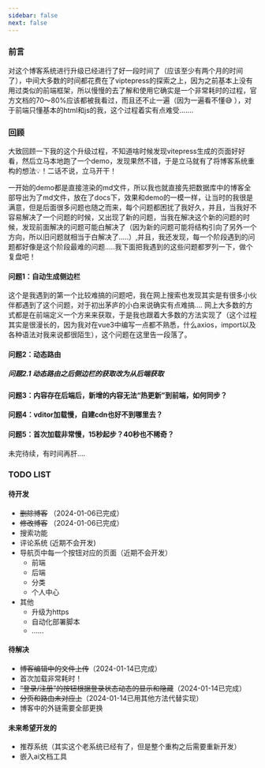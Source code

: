 ```yaml
---
sidebar: false
next: false
---
```

<BlogInfo/>

### 前言

对这个博客系统进行升级已经进行了好一段时间了（应该至少有两个月的时间了），中间大多数的时间都花费在了viptepress的探索之上，因为之前基本上没有用过类似的前端框架，所以慢慢的去了解和使用它确实是一个非常耗时的过程，官方文档的70～80%应该都被我看过，而且还不止一遍（因为一遍看不懂😅 ），对于前端只懂基本的html和js的我，这个过程着实有点难受.......

### 回顾

大致回顾一下我的这个升级过程，不知道啥时候发现vitepress生成的页面好好看，然后立马本地跑了一个demo，发现果然不错，于是立马就有了将博客系统重构的想法💡！二话不说，立马开干！

一开始的demo都是直接渲染的md文件，所以我也就直接先把数据库中的博客全部导出为了md文件，放在了docs下，效果和demo的一模一样，让当时的我很是满意，但是后面很多问题也随之而来，每个问题都困扰了我好久，并且，当我好不容易解决了一个问题的时候，又出现了新的问题，当我在解决这个新的问题的时候，发现前面解决的问题可能白解决了（因为新的问题可能将结构引向了另外一个方向，所以旧问题就相当于白解决了.....）,并且，我还发现，每一个阶段遇到的问题都好像是这个阶段最难的问题.....我下面把我遇到的这些问题都罗列一下，做个复盘吧！

#### 问题1：自动生成侧边栏

这个是我遇到的第一个比较难搞的问题吧，我在网上搜索也发现其实是有很多小伙伴都遇到了这个问题，对于初出茅庐的小白来说确实有点难搞....
网上大多数的方式都是在前端定义一个方来来获取，于是我也跟着大多数的方法实现了（这个过程其实是很漫长的，因为我对在vue3中编写一点都不熟悉，什么axios，import以及各种语法对我来说都很陌生），这个问题在这里告一段落了。

#### 问题2：动态路由

##### 问题2.1 动态路由之后侧边栏的获取改为从后端获取

#### 问题3：内容存在后端后，新增的内容无法“热更新”到前端，如何同步？

#### 问题4：vditor加载慢，自建cdn也好不到哪里去？

#### 问题5：首次加载非常慢，15秒起步？40秒也不稀奇？

未完待续，有时间再肝....

### TODO LIST

#### 待开发

* ~~删除博客~~ （2024-01-06已完成）
* ~~修改博客~~ （2024-01-06已完成）
* 搜索功能
* 评论系统 (近期不会开发)
* 导航页中每一个按钮对应的页面（近期不会开发）
  * 前端
  * 后端
  * 分类
  * 个人中心
* 其他
  * 升级为https
  * 自动化部署脚本
  * ......

#### 待解决

* ~~博客编辑中的文件上传~~（2024-01-14已完成）
* 首次加载非常耗时！
* ~~“登录/注册”的按钮根据登录状态动态的显示和隐藏~~（2024-01-14已完成）
* ~~分页和路由未对应上~~（2024-01-14已用其他方法代替实现）
* 博客中的外链需要全部更换

#### 未来希望开发的

* 推荐系统（其实这个老系统已经有了，但是整个重构之后需要重新开发）
* 嵌入ai文档工具

<ActionBox />
        
<style>#top-box {margin-top:0.5rem!important;}</style>
